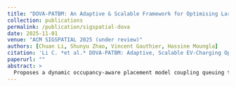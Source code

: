 ```yaml
---
title: "DOVA-PATBM: An Adaptive & Scalable Framework for Optimising Large-Scale EV-Charging Infrastructure"
collection: publications
permalink: /publication/sigspatial-dova
date: 2025-11-01
venue: "ACM SIGSPATIAL 2025 (under review)"
authors: [Chuan Li, Shunyu Zhao, Vincent Gauthier, Hassine Moungla]
citation: 'Li C. *et al.* DOVA-PATBM: Adaptive, Scalable EV-Charging Optimisation. Proc. ACM SIGSPATIAL 2025 (under review).'
paperurl: ""
abstract: >
  Proposes a dynamic occupancy-aware placement model coupling queuing theory with POI-aware clustering.
---
```

